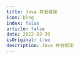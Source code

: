 ```yaml
---
title: Java 并发框架
icon: blog
index: false
article: false
date: 2022-09-30
isOriginal: true
description: Java 并发框架
---
```

